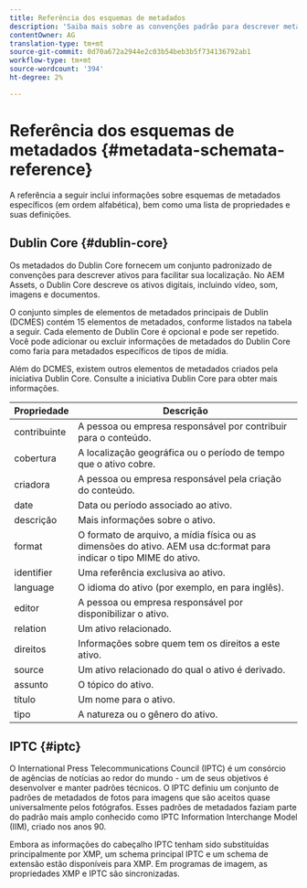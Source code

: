 ```yaml
---
title: Referência dos esquemas de metadados
description: 'Saiba mais sobre as convenções padrão para descrever metadados de ativos, incluindo Dublin Core, IPTC e outros schemas de metadados. '
contentOwner: AG
translation-type: tm+mt
source-git-commit: 0d70a672a2944e2c03b54beb3b5f734136792ab1
workflow-type: tm+mt
source-wordcount: '394'
ht-degree: 2%

---
```



# Referência dos esquemas de metadados {#metadata-schemata-reference}

A referência a seguir inclui informações sobre esquemas de metadados específicos (em ordem alfabética), bem como uma lista de propriedades e suas definições.

## Dublin Core {#dublin-core}

Os metadados do Dublin Core fornecem um conjunto padronizado de convenções para descrever ativos para facilitar sua localização. No AEM Assets, o Dublin Core descreve os ativos digitais, incluindo vídeo, som, imagens e documentos.

O conjunto simples de elementos de metadados principais de Dublin (DCMES) contém 15 elementos de metadados, conforme listados na tabela a seguir. Cada elemento de Dublin Core é opcional e pode ser repetido. Você pode adicionar ou excluir informações de metadados do Dublin Core como faria para metadados específicos de tipos de mídia.

Além do DCMES, existem outros elementos de metadados criados pela iniciativa Dublin Core. Consulte a iniciativa [](http://dublincore.org/) Dublin Core para obter mais informações.

| Propriedade | Descrição |
|---|---|
| contribuinte | A pessoa ou empresa responsável por contribuir para o conteúdo. |
| cobertura | A localização geográfica ou o período de tempo que o ativo cobre. |
| criadora | A pessoa ou empresa responsável pela criação do conteúdo. |
| date | Data ou período associado ao ativo. |
| descrição | Mais informações sobre o ativo. |
| format | O formato de arquivo, a mídia física ou as dimensões do ativo. AEM usa dc:format para indicar o tipo MIME do ativo. |
| identifier | Uma referência exclusiva ao ativo. |
| language | O idioma do ativo (por exemplo, en para inglês). |
| editor | A pessoa ou empresa responsável por disponibilizar o ativo. |
| relation | Um ativo relacionado. |
| direitos | Informações sobre quem tem os direitos a este ativo. |
| source | Um ativo relacionado do qual o ativo é derivado. |
| assunto | O tópico do ativo. |
| título | Um nome para o ativo. |
| tipo | A natureza ou o gênero do ativo. |

## IPTC {#iptc}

O International Press Telecommunications Council (IPTC) é um consórcio de agências de notícias ao redor do mundo - um de seus objetivos é desenvolver e manter padrões técnicos. O IPTC definiu um conjunto de padrões de metadados de fotos para imagens que são aceitos quase universalmente pelos fotógrafos. Esses padrões de metadados faziam parte do padrão mais amplo conhecido como IPTC Information Interchange Model (IIM), criado nos anos 90.

Embora as informações do cabeçalho IPTC tenham sido substituídas principalmente por XMP, um schema principal IPTC e um schema de extensão estão disponíveis para XMP. Em programas de imagem, as propriedades XMP e IPTC são sincronizadas.
